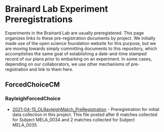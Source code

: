 # Brainard Lab Experiment Preregistrations

Experiments in the Brainard Lab are usually preregistered. This page organizes links to these pre-registration documents by project. We initially made use of the open science foundation website for this purpose, but we are moving towards simply committing documents to this repository, which accomplishes the same goal of establishing a date-and-time stamped record of our plans prior to embarking on an experiment. In some cases, depending on our collaborators, we use other mechanisms of pre-registration and link to them here.

## ForcedChoiceCM

### RayleighForcedChoice

* [2021-04-15_OLRayleighMatch_PreRegistration](https://github.com/BrainardLab/preregistrations/blob/main/ForcedChoiceCM/RayleighForcedChoice/2012-04-15_OLRayleighMatch_PreRegistration.pdf)  - Preregistration for initial data collection in this project.  This file posted after 6 matches collected for Subject MELA_0034 and 2 matches collected for Subject MELA_0035.




